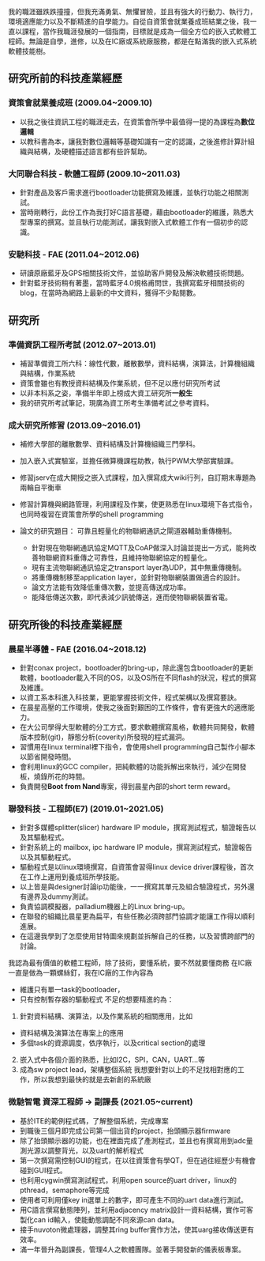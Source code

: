 我的職涯雖跌跌撞撞，但我充滿勇氣、無懼冒險，並且有強大的行動力、執行力，環境適應能力以及不斷精進的自學能力。自從自資策會就業養成班結業之後，我一直以課程，當作我職涯發展的一個指南，目標就是成為一個全方位的嵌入式軟體工程師。無論是自學，進修，以及在IC廠或系統廠服務，都是在點滿我的嵌入式系統軟體技能樹。


## 研究所前的科技產業經歷 
### 資策會就業養成班 (2009.04~2009.10)
 * 以我之後往資訊工程的職涯走去，在資策會所學中最值得一提的為課程為**數位邏輯**
 * 以教科書為本，讓我對數位邏輯等基礎知識有一定的認識，之後進修計算計組織與結構，及硬體描述語言都有些許幫助。
 
### 大同聯合科技 - 軟體工程師 (2009.10~2011.03)
 * 針對產品及客戶需求進行bootloader功能撰寫及維護，並執行功能之相關測試。
 * 當時剛轉行，此份工作為我打好C語言基礎，藉由bootloader的維護，熟悉大型專案的撰寫。並且執行功能測試，讓我對嵌入式軟體工作有一個初步的認識。

### 安馳科技 - FAE (2011.04~2012.06)
 * 研讀原廠藍牙及GPS相關技術文件，並協助客戶開發及解決軟體技術問題。
 * 針對藍牙技術稍有著墨，當時藍牙4.0規格甫問世，我撰寫藍牙相關技術的blog，在當時為網路上最新的中文資料，獲得不少點閱數。

## 研究所
### 準備資訊工程所考試 (2012.07~2013.01)
 * 補習準備資工所六科：線性代數，離散數學，資料結構，演算法，計算機組織與結構，作業系統
 * 資策會雖也有教授資料結構及作業系統，但不足以應付研究所考試
 * 以非本科系之姿，準備半年即上榜成大資工研究所**一般生**
 * 我的研究所考試筆記，現廣為資工所考生準備考試之參考資料。
 
### 成大研究所修習 (2013.09~2016.01)
 * 補修大學部的離散數學、資料結構及計算機組織三門學科。 
 * 加入嵌入式實驗室，並擔任微算機課程助教，執行PWM大學部實驗課。
 * 修習jserv在成大開授之嵌入式課程，加入撰寫成大wiki行列，自訂期末專題為兩輪自平衡車
 * 修習計算機與網路管理，利用課程及作業，使更熟悉在linux環境下各式指令，也同時複習在資策會所學的shell programming

* 論文的研究題目： 可靠且輕量化的物聯網通訊之閘道器輔助重傳機制。 
  * 針對現在物聯網通訊協定MQTT及CoAP做深入討論並提出一方式，能夠改善物聯網資料重傳之可靠性，且維持物聯網協定的輕量化。 
  * 現有主流物聯網通訊協定之transport layer為UDP，其中無重傳機制。 
  * 將重傳機制移至application layer，並針對物聯網裝置做適合的設計。 
  * 論文方法能有效降低重傳次數，並提高傳送成功率。 
  * 能降低傳送次數，即代表減少訊號傳送，進而使物聯網裝置省電。 
  
## 研究所後的科技產業經歷 
### 晨星半導體 - FAE (2016.04~2018.12)
  * 針對conax project，bootloader的bring-up，除此還包含bootloader的更新軟體，bootloader載入不同的OS，以及OS所在不同flash的狀況，程式的撰寫及維護。
  * 以資工系本科進入科技業，更能掌握技術文件，程式架構以及撰寫要訣。
  * 在晨星高壓的工作環境，使我之後面對艱困的工作條件，會有更強大的適應能力。
  * 在大公司學得大型軟體的分工方式，要求軟體撰寫風格，軟體共同開發，軟體版本控制(git)，靜態分析(coverity)所發現的程式漏洞。
  * 習慣用在linux terminal裡下指令，會使用shell programming自己製作小腳本以節省開發時間。
  * 會利用linux的GCC compiler，把純軟體的功能拆解出來執行，減少在開發板，燒錄所花的時間。
  * 負責開發**Boot from Nand**專案，得到晨星內部的short term reward。
  
### 聯發科技 - 工程師(E7) (2019.01~2021.05)
  * 針對多媒體splitter(slicer) hardware IP module，撰寫測試程式，驗證報告以及其驅動程式。
  * 針對系統上的 mailbox, ipc hardware IP module，撰寫測試程式，驗證報告以及其驅動程式。
  * 驅動程式是以linux環境撰寫，自資策會習得linux device driver課程後，首次在工作上運用到養成班所學技能。
  * 以上皆是與designer討論ip功能後，一一撰寫其單元及組合驗證程式，另外還有邊界及dummy測試。
  * 負責協調模擬器，palladium機器上的Linux bring-up。
  * 在聯發的組織比晨星更為扁平，有些任務必須跨部門協調才能讓工作得以順利進展。
  * 在這邊我學到了怎麼使用甘特圖來規劃並拆解自己的任務，以及習慣跨部門的討論。
  
我認為最有價值的軟體工程師，除了技術，要懂系統，要不然就要懂商務
在IC廠一直是做為一顆螺絲釘，我在IC廠的工作內容為
* 維護只有單一task的bootloader，
* 只有控制暫存器的驅動程式
不足的想要精進的為：
1. 針對資料結構、演算法，以及作業系統的相關應用，比如
  * 資料結構及演算法在專案上的應用
  * 多個task的資源調度，依序執行，以及critical section的處理
2. 嵌入式中各個介面的熟悉，比如I2C，SPI，CAN，UART…等
3. 成為sw project lead，架構整個系統
我想要針對以上的不足找相對應的工作，所以我想到最快的就是去新創的系統廠

### 微馳智電 資深工程師 -> 副課長 (2021.05~current)
  * 基於ITE的範例程式碼，了解整個系統，完成專案
  * 到職後三個月即完成公司第一個出貨的project，抬頭顯示器firmware
  * 除了抬頭顯示器的功能，也在裡面完成了產測程式，並且也有撰寫用到adc量測光源以調整背光，以及uart的解析程式
  * 第一次撰寫需控制GUI的程式，在以往資策會有學QT，但在過往經歷少有機會碰到GUI程式。
  * 也利用cygwin撰寫測試程式，利用open source的uart driver，linux的pthread，semaphore等完成
  * 使用者可利用僅key in選單上的數字，即可產生不同的uart data進行測試。
  * 用C語言撰寫動態陣列，並利用adjacency matrix設計一資料結構，實作可客製化can id輸入，使能動態調配不同來源can data。
  * 接手nuvoton微處理器，調整其ring buffer實作方法，使其uarg接收傳送更有效率。
  * 滿一年晉升為副課長，管理4人之軟體團隊。並著手開發新的儀表板專案。
